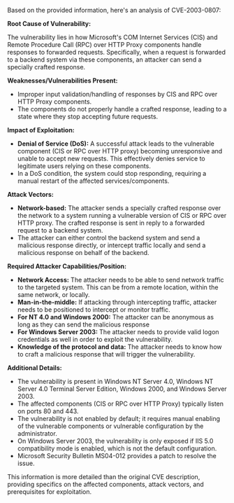 Based on the provided information, here's an analysis of CVE-2003-0807:

**Root Cause of Vulnerability:**

The vulnerability lies in how Microsoft's COM Internet Services (CIS) and Remote Procedure Call (RPC) over HTTP Proxy components handle responses to forwarded requests. Specifically, when a request is forwarded to a backend system via these components, an attacker can send a specially crafted response.

**Weaknesses/Vulnerabilities Present:**

- Improper input validation/handling of responses by CIS and RPC over HTTP Proxy components.
- The components do not properly handle a crafted response, leading to a state where they stop accepting future requests.

**Impact of Exploitation:**

- **Denial of Service (DoS):** A successful attack leads to the vulnerable component (CIS or RPC over HTTP proxy) becoming unresponsive and unable to accept new requests. This effectively denies service to legitimate users relying on these components.
- In a DoS condition, the system could stop responding, requiring a manual restart of the affected services/components.

**Attack Vectors:**

- **Network-based:** The attacker sends a specially crafted response over the network to a system running a vulnerable version of CIS or RPC over HTTP proxy. The crafted response is sent in reply to a forwarded request to a backend system.
- The attacker can either control the backend system and send a malicious response directly, or intercept traffic locally and send a malicious response on behalf of the backend.

**Required Attacker Capabilities/Position:**

- **Network Access:** The attacker needs to be able to send network traffic to the targeted system. This can be from a remote location, within the same network, or locally.
- **Man-in-the-middle:** If attacking through intercepting traffic, attacker needs to be positioned to intercept or monitor traffic.
- **For NT 4.0 and Windows 2000:** The attacker can be anonymous as long as they can send the malicious response
- **For Windows Server 2003:** The attacker needs to provide valid logon credentials as well in order to exploit the vulnerability.
- **Knowledge of the protocol and data:** The attacker needs to know how to craft a malicious response that will trigger the vulnerability.

**Additional Details:**

- The vulnerability is present in Windows NT Server 4.0, Windows NT Server 4.0 Terminal Server Edition, Windows 2000, and Windows Server 2003.
- The affected components (CIS or RPC over HTTP Proxy) typically listen on ports 80 and 443.
- The vulnerability is not enabled by default; it requires manual enabling of the vulnerable components or vulnerable configuration by the administrator.
- On Windows Server 2003, the vulnerability is only exposed if IIS 5.0 compatibility mode is enabled, which is not the default configuration.
- Microsoft Security Bulletin MS04-012 provides a patch to resolve the issue.

This information is more detailed than the original CVE description, providing specifics on the affected components, attack vectors, and prerequisites for exploitation.